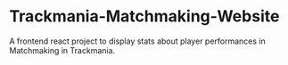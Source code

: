# Trackmania-Matchmaking-Website

A frontend react project to display stats about player performances in Matchmaking in Trackmania.
